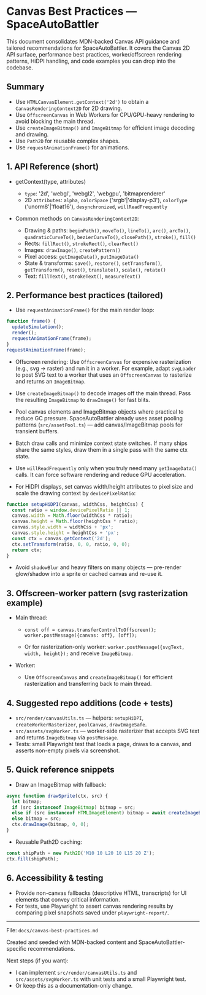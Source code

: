 # Canvas Best Practices — SpaceAutoBattler

This document consolidates MDN-backed Canvas API guidance and tailored recommendations for SpaceAutoBattler. It covers the Canvas 2D API surface, performance best practices, worker/offscreen rendering patterns, HiDPI handling, and code examples you can drop into the codebase.

## Summary

- Use `HTMLCanvasElement.getContext('2d')` to obtain a `CanvasRenderingContext2D` for 2D drawing.
- Use `OffscreenCanvas` in Web Workers for CPU/GPU-heavy rendering to avoid blocking the main thread.
- Use `createImageBitmap()` and `ImageBitmap` for efficient image decoding and drawing.
- Use `Path2D` for reusable complex shapes.
- Use `requestAnimationFrame()` for animations.


## 1. API Reference (short)

- getContext(type, attributes)
  - `type`: '2d', 'webgl', 'webgl2', 'webgpu', 'bitmaprenderer'
  - 2D `attributes`: `alpha`, `colorSpace` ('srgb'|'display-p3'), `colorType` ('unorm8'|'float16'), `desynchronized`, `willReadFrequently`

- Common methods on `CanvasRenderingContext2D`:
  - Drawing & paths: `beginPath()`, `moveTo()`, `lineTo()`, `arc()`, `arcTo()`, `quadraticCurveTo()`, `bezierCurveTo()`, `closePath()`, `stroke()`, `fill()`
  - Rects: `fillRect()`, `strokeRect()`, `clearRect()`
  - Images: `drawImage()`, `createPattern()`
  - Pixel access: `getImageData()`, `putImageData()`
  - State & transforms: `save()`, `restore()`, `setTransform()`, `getTransform()`, `reset()`, `translate()`, `scale()`, `rotate()`
  - Text: `fillText()`, `strokeText()`, `measureText()`


## 2. Performance best practices (tailored)

- Use `requestAnimationFrame()` for the main render loop:

```js
function frame() {
  updateSimulation();
  render();
  requestAnimationFrame(frame);
}
requestAnimationFrame(frame);
```

- Offscreen rendering: Use `OffscreenCanvas` for expensive rasterization (e.g., svg -> raster) and run it in a worker. For example, adapt `svgLoader` to post SVG text to a worker that uses an `OffscreenCanvas` to rasterize and returns an `ImageBitmap`.

- Use `createImageBitmap()` to decode images off the main thread. Pass the resulting `ImageBitmap` to `drawImage()` for fast blits.

- Pool canvas elements and ImageBitmap objects where practical to reduce GC pressure. SpaceAutoBattler already uses asset pooling patterns (`src/assetPool.ts`) — add canvas/ImageBitmap pools for transient buffers.

- Batch draw calls and minimize context state switches. If many ships share the same styles, draw them in a single pass with the same ctx state.

- Use `willReadFrequently` only when you truly need many `getImageData()` calls. It can force software rendering and reduce GPU acceleration.

- For HiDPI displays, set canvas width/height attributes to pixel size and scale the drawing context by `devicePixelRatio`:

```js
function setupHiDPI(canvas, widthCss, heightCss) {
  const ratio = window.devicePixelRatio || 1;
  canvas.width = Math.floor(widthCss * ratio);
  canvas.height = Math.floor(heightCss * ratio);
  canvas.style.width = widthCss + 'px';
  canvas.style.height = heightCss + 'px';
  const ctx = canvas.getContext('2d');
  ctx.setTransform(ratio, 0, 0, ratio, 0, 0);
  return ctx;
}
```

- Avoid `shadowBlur` and heavy filters on many objects — pre-render glow/shadow into a sprite or cached canvas and re-use it.


## 3. Offscreen-worker pattern (svg rasterization example)

- Main thread:

  - `const off = canvas.transferControlToOffscreen(); worker.postMessage({canvas: off}, [off]);`

  - Or for rasterization-only worker: `worker.postMessage({svgText, width, height});` and receive `ImageBitmap`.

- Worker:

  - Use `OffscreenCanvas` and `createImageBitmap()` for efficient rasterization and transferring back to main thread.


## 4. Suggested repo additions (code + tests)

- `src/render/canvasUtils.ts` — helpers: `setupHiDPI`, `createWorkerRasterizer`, `poolCanvas`, `drawImageSafe`.
- `src/assets/svgWorker.ts` — worker-side rasterizer that accepts SVG text and returns `ImageBitmap` via `postMessage`.
- Tests: small Playwright test that loads a page, draws to a canvas, and asserts non-empty pixels via screenshot.


## 5. Quick reference snippets

- Draw an ImageBitmap with fallback:

```js
async function drawSprite(ctx, src) {
  let bitmap;
  if (src instanceof ImageBitmap) bitmap = src;
  else if (src instanceof HTMLImageElement) bitmap = await createImageBitmap(src);
  else bitmap = src;
  ctx.drawImage(bitmap, 0, 0);
}
```

- Reusable Path2D caching:

```js
const shipPath = new Path2D('M10 10 L20 10 L15 20 Z');
ctx.fill(shipPath);
```


## 6. Accessibility & testing

- Provide non-canvas fallbacks (descriptive HTML, transcripts) for UI elements that convey critical information.
- For tests, use Playwright to assert canvas rendering results by comparing pixel snapshots saved under `playwright-report/`.

---

File: `docs/canvas-best-practices.md`

Created and seeded with MDN-backed content and SpaceAutoBattler-specific recommendations.

Next steps (if you want):

- I can implement `src/render/canvasUtils.ts` and `src/assets/svgWorker.ts` with unit tests and a small Playwright test.
- Or keep this as a documentation-only change.
